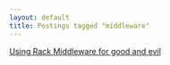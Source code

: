 ```yaml
---
layout: default
title: Postings tagged "middleware"
---
```

[Using Rack Middleware for good and evil](http://janesconference.github.com/KievII/2009/05/using-rack-middleware-for-good-and-evil)<br />
